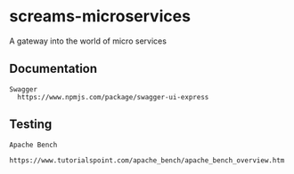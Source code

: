 # screams-microservices

A gateway into the world of micro services


## Documentation
    
    Swagger
      https://www.npmjs.com/package/swagger-ui-express


## Testing

    Apache Bench
      https://www.tutorialspoint.com/apache_bench/apache_bench_overview.htm
      
